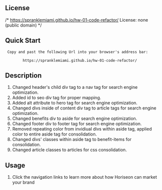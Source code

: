 ## License

/* https://spranklemiami.github.io/hw-01-code-refactor/ 
   License: none (public domain)
*/

## Quick Start

     Copy and past the following Url into your browser's address bar:
   
            https://spranklemiami.github.io/hw-01-code-refactor/ 

## Description

1. Changed header's child div tag to a nav tag for search engine optimization.
2. Added id to seo div tag for proper mapping.
3. Added alt attribute to hero tag for search engine optimization.
4. Changed divs inside of content div tag to article tags for search engine          optimization.
5. Changed benefits div to aside for search engine optimization.
6. Changed footer div to footer tag for search engine optimization.
7. Removed repeating color from invidiual divs within aside tag, applied color to entire aside tag for consolidation.
8. Changed divs' classes within aside tag to benefit-items for consolidation.
9. Changed article classes to articles for css consolidation.

## Usage

1. Click the navigation links to learn more about how Horiseon can market your brand

